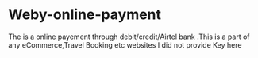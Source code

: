 # Weby-online-payment
The is a online payement through debit/credit/Airtel bank .This is a part of any eCommerce,Travel Booking etc websites
I did not provide Key here
